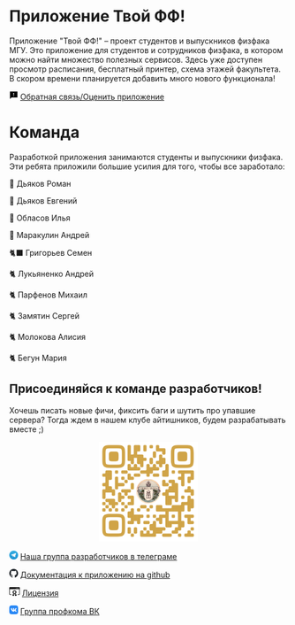 # Приложение Твой ФФ!

Приложение "Твой ФФ!" – проект студентов и выпускников физфака МГУ. Это приложение для студентов и сотрудников физфака, в котором можно найти множество полезных сервисов. Здесь уже доступен просмотр расписания, бесплатный принтер, схема этажей факультета. В скором времени планируется добавить много нового функционала!

<img src="assets/feedback.svg" alt="drawing" height="16px"/> [Обратная связь/Оценить приложение](https://forms.yandex.ru/u/630f979143537dde00621b0b)


# Команда

Разработкой приложения занимаются студенты и выпускники физфака. Эти ребята приложили большие усилия для того, чтобы все заработало:

🦅 Дьяков Роман 

🦉 Дьяков Евгений

🐪 Обласов Илья

🐺 Маракулин Андрей

🐈‍⬛ Григорьев Семен 

🐈 Лукьяненко Андрей

🐈 Парфенов Михаил

🐈 Замятин Сергей

🐈 Молокова Алисия 

🐈 Бегун Мария

## Присоединяйся к команде разработчиков!

Хочешь писать новые фичи, фиксить баги и шутить про упавшие сервера? Тогда ждем в нашем клубе айтишников, будем разрабатывать вместе ;)

<center><a href="https://t.me/+B4_C52J4UOZiNTAy"><img src="assets/viribus_unitis.png" alt="drawing" width="180"/></a></center>

<img src="assets/telegram.svg" alt="drawing" height="16px"/> [Наша группа разработчиков в телеграме](https://t.me/+B4_C52J4UOZiNTAy)

<img src="assets/github.svg" alt="drawing" height="16px"/> [Документация к приложению на github](https://github.com/profcomff)

<img src="assets/license.svg" alt="drawing" height="16px"/> [Лицензия](https://github.com/profcomff/timetable-backend/blob/main/LICENSE)

<img src="assets/vk.svg" alt="drawing" height="16px"/> [Группа профкома ВК](https://vk.com/profcomff)
